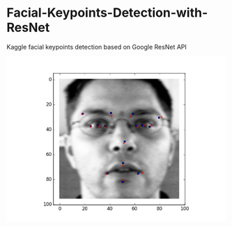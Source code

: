# Facial-Keypoints-Detection-with-ResNet
Kaggle facial keypoints detection based on Google ResNet API

![image](pics/model_80000_detected_119.jpg?raw=true "Optional Title") 
